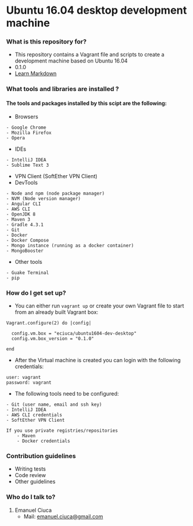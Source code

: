 # Ubuntu 16.04 desktop development machine #

### What is this repository for? ###

* This repository contains a Vagrant file and scripts to create a development machine based on Ubuntu 16.04 
* 0.1.0
* [Learn Markdown](https://bitbucket.org/tutorials/markdowndemo)

### What tools and libraries are installed ? ###

#### The tools and packages installed by this scipt are the following: ####

* Browsers
````
- Google Chrome
- Mozilla Firefox
- Opera
````
* IDEs
````
- IntelliJ IDEA
- Sublime Text 3
````
* VPN Client (SoftEther VPN Client)
* DevTools
````
- Node and npm (node package manager)
- NVM (Node version manager)
- Angular CLI
- AWS CLI
- OpenJDK 8
- Maven 3
- Gradle 4.3.1
- Git
- Docker 
- Docker Compose
- Mongo instance (running as a docker container)
- MongoBooster
````
* Other tools
````
- Guake Terminal
- pip
````

### How do I get set up? ###

* You can either run ``vagrant up``  or create your own Vagrant file to start from an already built Vagrant box:
````
Vagrant.configure(2) do |config|

  config.vm.box = "eciuca/ubuntu1604-dev-desktop"
  config.vm.box_version = "0.1.0"

end
````
* After the Virtual machine is created you can login with the following credentials:
````
user: vagrant
password: vagrant
````
* The following tools need to be configured:
````
- Git (user name, email and ssh key)
- IntelliJ IDEA
- AWS CLI credentials
- SoftEther VPN Client

If you use private registries/repositories
	- Maven
	- Docker credentials 
````

### Contribution guidelines ###

* Writing tests
* Code review
* Other guidelines

### Who do I talk to? ###

1. Emanuel Ciuca
	- Mail: emanuel.ciuca@gmail.com